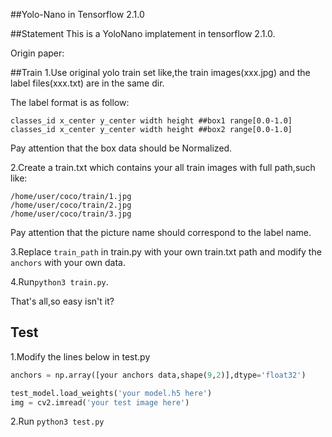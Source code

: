 ##Yolo-Nano in Tensorflow 2.1.0

##Statement
This is a YoloNano implatement in tensorflow 2.1.0.

Origin paper:

##Train
1.Use original yolo train set like,the train images(xxx.jpg) and the label files(xxx.txt) are in the same dir.

The label format is as follow:

```
classes_id x_center y_center width height ##box1 range[0.0-1.0]
classes_id x_center y_center width height ##box2 range[0.0-1.0]
```

Pay attention that the box data should be Normalized.

2.Create a train.txt which contains your all train images with full path,such like:

```
/home/user/coco/train/1.jpg
/home/user/coco/train/2.jpg
/home/user/coco/train/3.jpg
```

Pay attention that the picture name should correspond to the label name.

3.Replace `train_path` in train.py with your own train.txt path and modify the `anchors` with your own data.

4.Run`python3 train.py`.

That's all,so easy isn't it?

## Test

1.Modify the lines below in test.py

```python
anchors = np.array([your anchors data,shape(9,2)],dtype='float32')

test_model.load_weights('your model.h5 here')
img = cv2.imread('your test image here')
```
2.Run `python3 test.py`


